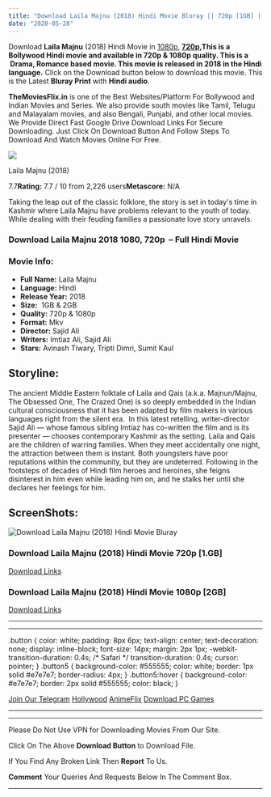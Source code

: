 ```yaml
---
title: "Download Laila Majnu (2018) Hindi Movie Bluray || 720p [1GB] || 1080p [2GB]"
date: "2020-05-28"
---
```


Download **Laila Majnu** (2018) Hindi Movie in [1080p](https://1moviesflix.com/1080p-movies/), **[720p,](https://1moviesflix.com/720p-movies/)**This is a Bollywood Hindi movie and available in **720p & 1080p** quality. This is a  **Drama, Romance** based movie. This movie is released in **2018** in the Hindi language**.** Click on the Download button below to download this movie. This is the Latest **Bluray Print** with **Hindi audio**.

**TheMoviesFlix.in** is one of the Best Websites/Platform For Bollywood and Indian Movies and Series. We also provide south movies like Tamil, Telugu and Malayalam movies, and also Bengali, Punjabi, and other local movies. We Provide Direct Fast Google Drive Download Links For Secure Downloading. Just Click On Download Button And Follow Steps To Download And Watch Movies Online For Free.

[![](https://m.media-amazon.com/images/M/MV5BZWZjODA1MmUtYmU0My00M2JiLTk2ODEtYzMxODJmMTM5MzY1XkEyXkFqcGdeQXVyODE5NzE3OTE@._V1_SX300.jpg)](https://www.imdb.com/title/tt8011276/ "Laila Majnu")

Laila Majnu (2018)

7.7**Rating:** 7.7 / 10 from 2,226 users**Metascore:** N/A

Taking the leap out of the classic folklore, the story is set in today's time in Kashmir where Laila Majnu have problems relevant to the youth of today. While dealing with their feuding families a passionate love story unravels.

### Download Laila Majnu 2018 1080, 720p  – Full Hindi Movie

### Movie Info:

- **Full Name:** Laila Majnu
- **Language:** Hindi
- **Release Year:** 2018
- **Size:**  1GB & 2GB
- **Quality:** 720p & 1080p
- **Format:** Mkv
- **Director:** Sajid Ali
- **Writers:** Imtiaz Ali, Sajid Ali
- **Stars:** Avinash Tiwary, Tripti Dimri, Sumit Kaul

## Storyline:

The ancient Middle Eastern folktale of Laila and Qais (a.k.a. Majnun/Majnu, The Obsessed One, The Crazed One) is so deeply embedded in the Indian cultural consciousness that it has been adapted by film makers in various languages right from the silent era.  In this latest retelling, writer-director Sajid Ali — whose famous sibling Imtiaz has co-written the film and is its presenter — chooses contemporary Kashmir as the setting. Laila and Qais are the children of warring families. When they meet accidentally one night, the attraction between them is instant. Both youngsters have poor reputations within the community, but they are undeterred. Following in the footsteps of decades of Hindi film heroes and heroines, she feigns disinterest in him even while leading him on, and he stalks her until she declares her feelings for him.

## ScreenShots:

![Download Laila Majnu (2018) Hindi Movie Bluray](https://i.imgur.com/z2KlDUk.jpg)

### Download Laila Majnu (2018) Hindi Movie 720p \[1.GB\]

[Download Links](https://1moviesflix.com?a270777880=bUJPRXk3RDFFTUtZWXo0YmtHZ0M0Qi9FYzlCdFFsd1FBdU9hNnVPOHdISVN3b0J5QlE0YUtxNDhOanZycXJHbjVCbm9UallIRmpzZXJEWXJTamxqZGtuNEFNeXBKZEFFdnIyQnU0bDN0ZUU9)

### Download Laila Majnu (2018) Hindi Movie 1080p \[2GB\] 

[Download Links](https://1moviesflix.com?a270777880=bUJPRXk3RDFFTUtZWXo0YmtHZ0M0Qi9FYzlCdFFsd1FBdU9hNnVPOHdISVN3b0J5QlE0YUtxNDhOanZycXJHbm1RMDMvbTNFVXBSVkN6QTJNSkR0WEdyRjZyNlJyRDZZUHM2bUJsN3J0cm89)

* * *

* * *

.button { color: white; padding: 8px 6px; text-align: center; text-decoration: none; display: inline-block; font-size: 14px; margin: 2px 1px; -webkit-transition-duration: 0.4s; /\* Safari \*/ transition-duration: 0.4s; cursor: pointer; } .button5 { background-color: #555555; color: white; border: 1px solid #e7e7e7; border-radius: 4px; } .button5:hover { background-color: #e7e7e7; border: 2px solid #555555; color: black; }

[Join Our Telegram](http://gdrivepro.xyz/join.php) [Hollywood](https://moviesverse.com/) [AnimeFlix](https://animeflix.in/) [Download PC Games](https://gamesflix.net/)  

* * *

* * *

  

Please Do Not Use VPN for Downloading Movies From Our Site.

Click On The Above **Download Button** to Download File.

If You Find Any Broken Link Then **Report** To Us.

**Comment** Your Queries And Requests Below In The Comment Box.

* * *
